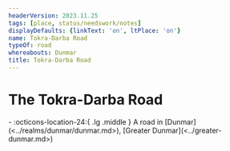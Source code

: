 ```yaml
---
headerVersion: 2023.11.25
tags: [place, status/needswork/notes]
displayDefaults: {linkText: 'on', ltPlace: 'on'}
name: Tokra-Darba Road
typeOf: road
whereabouts: Dunmar
title: Tokra-Darba Road
---
```


# The Tokra-Darba Road
<div class="grid cards ext-narrow-margin ext-one-column" markdown>
-    :octicons-location-24:{ .lg .middle } A road in [Dunmar](<../realms/dunmar/dunmar.md>), [Greater Dunmar](<../greater-dunmar.md>)  
</div>




